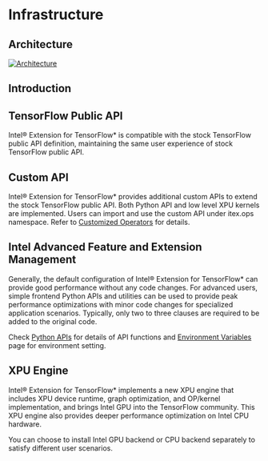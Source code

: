 Infrastructure
===============

## Architecture

<a target="_blank" href="images/architecture.png">
  <img src="images/architecture.png" alt="Architecture">
</a>

## Introduction

TensorFlow Public API
-----------------------------------------------------------

Intel® Extension for TensorFlow* is compatible with the stock TensorFlow public API definition, maintaining the same user experience of stock TensorFlow public API.


Custom API
-----------------------------------------------------------

Intel® Extension for TensorFlow* provides additional custom APIs to extend the stock TensorFlow public API. Both Python API and low level XPU kernels are implemented. Users can import and use the custom API under itex.ops namespace. Refer to [Customized Operators](itex_ops.md) for details.

Intel Advanced Feature and Extension Management
-----------------------------------------------------------

Generally, the default configuration of Intel® Extension for TensorFlow\* can provide good performance without any code changes. For advanced users, simple frontend Python APIs and utilities can be used to provide peak performance optimizations with minor code changes for specialized application scenarios. Typically, only two to three clauses are required to be added to the original code.

Check [Python APIs](python_api.md) for details of API functions and [Environment Variables](environment_variables.md) page for environment setting.
   
XPU Engine
-----------------------------------------------------------

Intel® Extension for TensorFlow\* implements a new XPU engine that includes XPU device runtime, graph optimization, and OP/kernel implementation, and brings Intel GPU into the TensorFlow community. This XPU engine also provides deeper performance optimization on Intel CPU hardware. 

You can choose to install Intel GPU backend or CPU backend separately to satisfy different user scenarios.
